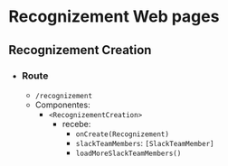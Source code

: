 # Recognizement Web pages

## Recognizement Creation
- ### Route
  - `/recognizement`
  - Componentes:
    - `<RecognizementCreation>`
      - recebe:
        - `onCreate(Recognizement)`
        - `slackTeamMembers`: `[SlackTeamMember]`
        - `loadMoreSlackTeamMembers()`